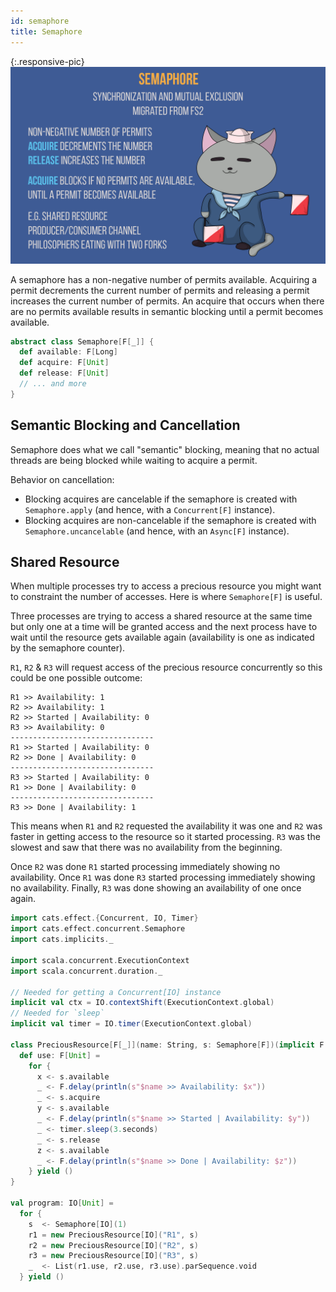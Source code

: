 ```yaml
---
id: semaphore
title: Semaphore
---
```


{:.responsive-pic}
![concurrency semaphore](../img/concurrency-semaphore.png)

A semaphore has a non-negative number of permits available. Acquiring a permit decrements the current number of permits and releasing a permit increases the current number of permits. An acquire that occurs when there are no permits available results in semantic blocking until a permit becomes available.

```scala
abstract class Semaphore[F[_]] {
  def available: F[Long]
  def acquire: F[Unit]
  def release: F[Unit]
  // ... and more
}
```

## Semantic Blocking and Cancellation

Semaphore does what we call "semantic" blocking, meaning that no actual threads are 
being blocked while waiting to acquire a permit.

Behavior on cancellation:

- Blocking acquires are cancelable if the semaphore is created with `Semaphore.apply` (and hence, with a `Concurrent[F]` instance).
- Blocking acquires are non-cancelable if the semaphore is created with `Semaphore.uncancelable` (and hence, with an `Async[F]` instance).

## Shared Resource

When multiple processes try to access a precious resource you might want to constraint the number of accesses. Here is where `Semaphore[F]` is useful.

Three processes are trying to access a shared resource at the same time but only one at a time will be granted access and the next process have to wait until the resource gets available again (availability is one as indicated by the semaphore counter).

`R1`, `R2` & `R3` will request access of the precious resource concurrently so this could be one possible outcome:

```
R1 >> Availability: 1
R2 >> Availability: 1
R2 >> Started | Availability: 0
R3 >> Availability: 0
--------------------------------
R1 >> Started | Availability: 0
R2 >> Done | Availability: 0
--------------------------------
R3 >> Started | Availability: 0
R1 >> Done | Availability: 0
--------------------------------
R3 >> Done | Availability: 1
```

This means when `R1` and `R2` requested the availability it was one and `R2` was faster in getting access to the resource so it started processing. `R3` was the slowest and saw that there was no availability from the beginning.

Once `R2` was done `R1` started processing immediately showing no availability. Once `R1` was done `R3` started processing immediately showing no availability. Finally, `R3` was done showing an availability of one once again.

```scala mdoc:reset:silent
import cats.effect.{Concurrent, IO, Timer}
import cats.effect.concurrent.Semaphore
import cats.implicits._

import scala.concurrent.ExecutionContext
import scala.concurrent.duration._

// Needed for getting a Concurrent[IO] instance
implicit val ctx = IO.contextShift(ExecutionContext.global)
// Needed for `sleep`
implicit val timer = IO.timer(ExecutionContext.global)

class PreciousResource[F[_]](name: String, s: Semaphore[F])(implicit F: Concurrent[F], timer: Timer[F]) {
  def use: F[Unit] =
    for {
      x <- s.available
      _ <- F.delay(println(s"$name >> Availability: $x"))
      _ <- s.acquire
      y <- s.available
      _ <- F.delay(println(s"$name >> Started | Availability: $y"))
      _ <- timer.sleep(3.seconds)
      _ <- s.release
      z <- s.available
      _ <- F.delay(println(s"$name >> Done | Availability: $z"))
    } yield ()
}

val program: IO[Unit] =
  for {
    s  <- Semaphore[IO](1)
    r1 = new PreciousResource[IO]("R1", s)
    r2 = new PreciousResource[IO]("R2", s)
    r3 = new PreciousResource[IO]("R3", s)
    _  <- List(r1.use, r2.use, r3.use).parSequence.void
  } yield ()
```

